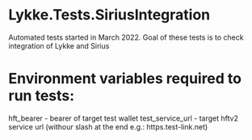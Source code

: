 # Lykke.Tests.SiriusIntegration
Automated tests started in  March 2022. Goal of these tests is to check integration of Lykke and Sirius

# Environment variables required to run tests:
 hft_bearer - bearer of target test wallet 
 test_service_url - target hftv2 service url (withour slash at the end  e.g.: https.test-link.net)